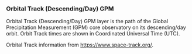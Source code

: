 ### Orbital Track (Descending/Day) GPM
Orbital Track (Descending/Day) GPM layer is the path of the Global Precipitation Measurement (GPM) core observatory on its descending/day orbit. Orbit Track times are shown in Coordinated Universal Time (UTC).

Orbital Track information from <https://www.space-track.org/>.
